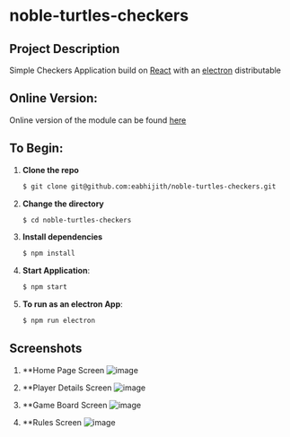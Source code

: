 # noble-turtles-checkers

## Project Description
Simple Checkers Application build on [React](https://github.com/facebook/create-react-app) with an [electron](https://github.com/electron/electron) distributable

## Online Version:
Online version of the module can be found [here](https://noble-turtles-checkers.vercel.app/)

## To Begin:

1. **Clone the repo**

   ```sh
   $ git clone git@github.com:eabhijith/noble-turtles-checkers.git
   ```

2. **Change the directory**

   ```sh
   $ cd noble-turtles-checkers
   ```

3. **Install dependencies**

   ```sh
   $ npm install
   ```

4. **Start Application**:

   ```sh
   $ npm start
   ```

5. **To run as an electron App**:

   ```sh
   $ npm run electron
   ```
   
   
## Screenshots

1. **Home Page Screen
   ![image](https://user-images.githubusercontent.com/17565188/140895822-e5abac38-0e0b-4511-a4c8-68e6369af716.png)
 

2. **Player Details Screen
   ![image](https://user-images.githubusercontent.com/17565188/140895947-50461c6a-7a48-42c2-ab50-01c74f14a999.png)
   
3. **Game Board Screen
   ![image](https://user-images.githubusercontent.com/17565188/140896069-c4eaa5aa-8315-4d14-98b7-07c876b41af0.png)
   
4. **Rules Screen
   ![image](https://user-images.githubusercontent.com/17565188/140896195-15406319-c31a-4b37-993a-c47f82a3ee8b.png)

 


